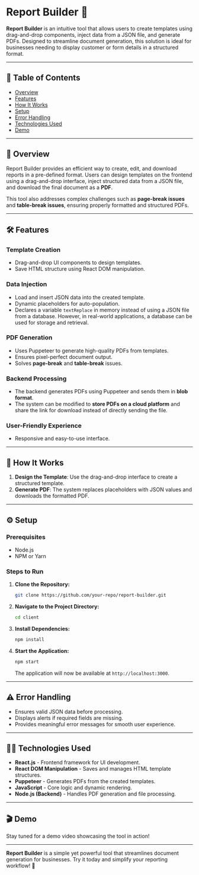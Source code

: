 # **Report Builder** 📄

**Report Builder** is an intuitive tool that allows users to create templates using drag-and-drop components, inject data from a JSON file, and generate PDFs. Designed to streamline document generation, this solution is ideal for businesses needing to display customer or form details in a structured format.

---

## 📑 **Table of Contents**

- [Overview](#overview)
- [Features](#features)
- [How It Works](#how-it-works)
- [Setup](#setup)
- [Error Handling](#error-handling)
- [Technologies Used](#technologies-used)
- [Demo](#demo)

---

## 🚀 **Overview**

Report Builder provides an efficient way to create, edit, and download reports in a pre-defined format. Users can design templates on the frontend using a drag-and-drop interface, inject structured data from a JSON file, and download the final document as a **PDF**.

This tool also addresses complex challenges such as **page-break issues** and **table-break issues**, ensuring properly formatted and structured PDFs.

---

## 🛠️ **Features**

### **Template Creation**
- Drag-and-drop UI components to design templates.
- Save HTML structure using React DOM manipulation.

### **Data Injection**
- Load and insert JSON data into the created template.
- Dynamic placeholders for auto-population.
- Declares a variable `textReplace` in memory instead of using a JSON file from a database. However, in real-world applications, a database can be used for storage and retrieval.

### **PDF Generation**
- Uses Puppeteer to generate high-quality PDFs from templates.
- Ensures pixel-perfect document output.
- Solves **page-break** and **table-break** issues.

### **Backend Processing**
- The backend generates PDFs using Puppeteer and sends them in **blob format**.
- The system can be modified to **store PDFs on a cloud platform** and share the link for download instead of directly sending the file.

### **User-Friendly Experience**
- Responsive and easy-to-use interface.

---

## 🔄 **How It Works**

1. **Design the Template**: Use the drag-and-drop interface to create a structured template.
2. **Generate PDF**: The system replaces placeholders with JSON values and downloads the formatted PDF.

---

## ⚙️ **Setup**

### **Prerequisites**
- Node.js
- NPM or Yarn

### **Steps to Run** 

1. **Clone the Repository:**
   ```bash
   git clone https://github.com/your-repo/report-builder.git
   ```

2. **Navigate to the Project Directory:**
   ```bash
   cd client
   ```

3. **Install Dependencies:**
   ```bash
   npm install
   ```

4. **Start the Application:**
   ```bash
   npm start
   ```
   The application will now be available at `http://localhost:3000`.

---

## ⚠️ **Error Handling**
- Ensures valid JSON data before processing.
- Displays alerts if required fields are missing.
- Provides meaningful error messages for smooth user experience.

---

## 🧑‍💻 **Technologies Used**

- **React.js** - Frontend framework for UI development.
- **React DOM Manipulation** - Saves and manages HTML template structures.
- **Puppeteer** - Generates PDFs from the created templates.
- **JavaScript** - Core logic and dynamic rendering.
- **Node.js (Backend)** - Handles PDF generation and file processing.

---

## 🎬 **Demo**

Stay tuned for a demo video showcasing the tool in action!

---

**Report Builder** is a simple yet powerful tool that streamlines document generation for businesses. Try it today and simplify your reporting workflow! 🚀
